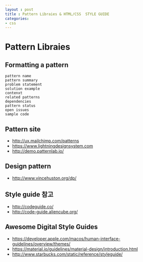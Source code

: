 ```yaml
---
layout : post
title : Pattern Libraies & HTML/CSS  STYLE GUIDE
categories: 
- css
---
```


# Pattern Libraies

## Formatting a pattern
    pattern name
    pattern summary
    problem statement
    solution example
    contenxt
    related patterns
    dependencies
    pattern status
    open issues
    sample code

## Pattern site
- http://ux.mailchimp.com/patterns
- https://www.lightningdesignsystem.com
- http://demo.patternlab.io/

## Design pattern
- http://www.vincehuston.org/dp/

## Style guide 참고
- http://codeguide.co/
- http://code-guide.aliencube.org/


## Awesome Digital Style Guides
- https://developer.apple.com/macos/human-interface-guidelines/overview/themes/
- https://material.io/guidelines/material-design/introduction.html
- http://www.starbucks.com/static/reference/styleguide/







